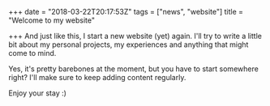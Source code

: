 +++
date = "2018-03-22T20:17:53Z"
tags = ["news", "website"]
title = "Welcome to my website"

+++
And just like this, I start a new website (yet) again. I'll try to write a little bit about my personal projects, my experiences and anything that might come to mind.

Yes, it's pretty barebones at the moment, but you have to start somewhere right? I'll make sure to keep adding content regularly.

Enjoy your stay :)